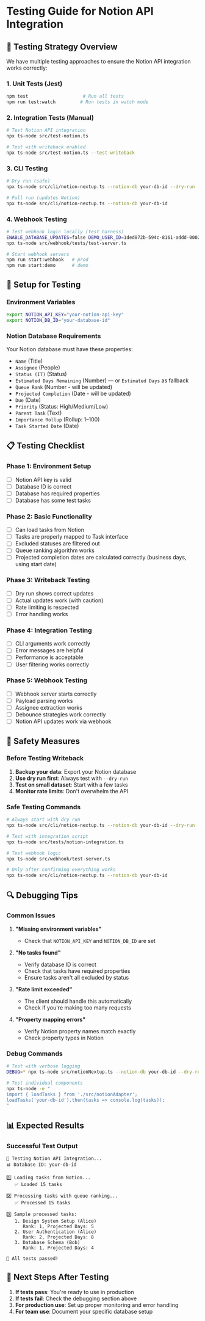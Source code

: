 # Testing Guide for Notion API Integration

## 🧪 **Testing Strategy Overview**

We have multiple testing approaches to ensure the Notion API integration works correctly:

### **1. Unit Tests (Jest)**
```bash
npm test                    # Run all tests
npm run test:watch         # Run tests in watch mode
```

### **2. Integration Tests (Manual)**
```bash
# Test Notion API integration
npx ts-node src/test-notion.ts

# Test with writeback enabled
npx ts-node src/test-notion.ts --test-writeback
```

### **3. CLI Testing**
```bash
# Dry run (safe)
npx ts-node src/cli/notion-nextup.ts --notion-db your-db-id --dry-run

# Full run (updates Notion)
npx ts-node src/cli/notion-nextup.ts --notion-db your-db-id
```

### **4. Webhook Testing**
```bash
# Test webhook logic locally (test harness)
ENABLE_DATABASE_UPDATES=false DEMO_USER_ID=1ded872b-594c-8161-addd-0002825994b5 DEMO_USER_NAME="Derious Vaughn" \
npx ts-node src/webhook/tests/test-server.ts

# Start webhook servers
npm run start:webhook   # prod
npm run start:demo      # demo
```

## 🔧 **Setup for Testing**

### **Environment Variables**
```bash
export NOTION_API_KEY="your-notion-api-key"
export NOTION_DB_ID="your-database-id"
```

### **Notion Database Requirements**
Your Notion database must have these properties:
- `Name` (Title)
- `Assignee` (People)
- `Status (IT)` (Status)
- `Estimated Days Remaining` (Number) — or `Estimated Days` as fallback
- `Queue Rank` (Number - will be updated)
- `Projected Completion` (Date - will be updated)
- `Due` (Date)
- `Priority` (Status: High/Medium/Low)
- `Parent Task` (Text)
 - `Importance Rollup` (Rollup: 1–100)
 - `Task Started Date` (Date)

## 📋 **Testing Checklist**

### **Phase 1: Environment Setup**
- [ ] Notion API key is valid
- [ ] Database ID is correct
- [ ] Database has required properties
- [ ] Database has some test tasks

### **Phase 2: Basic Functionality**
- [ ] Can load tasks from Notion
- [ ] Tasks are properly mapped to Task interface
- [ ] Excluded statuses are filtered out
- [ ] Queue ranking algorithm works
- [ ] Projected completion dates are calculated correctly (business days, using start date)

### **Phase 3: Writeback Testing**
- [ ] Dry run shows correct updates
- [ ] Actual updates work (with caution)
- [ ] Rate limiting is respected
- [ ] Error handling works

### **Phase 4: Integration Testing**
- [ ] CLI arguments work correctly
- [ ] Error messages are helpful
- [ ] Performance is acceptable
- [ ] User filtering works correctly

### **Phase 5: Webhook Testing**
- [ ] Webhook server starts correctly
- [ ] Payload parsing works
- [ ] Assignee extraction works
- [ ] Debounce strategies work correctly
- [ ] Notion API updates work via webhook

## 🚨 **Safety Measures**

### **Before Testing Writeback**
1. **Backup your data**: Export your Notion database
2. **Use dry run first**: Always test with `--dry-run`
3. **Test on small dataset**: Start with a few tasks
4. **Monitor rate limits**: Don't overwhelm the API

### **Safe Testing Commands**
```bash
# Always start with dry run
npx ts-node src/cli/notion-nextup.ts --notion-db your-db-id --dry-run

# Test with integration script
npx ts-node src/tests/notion-integration.ts

# Test webhook logic
npx ts-node src/webhook/test-server.ts

# Only after confirming everything works
npx ts-node src/cli/notion-nextup.ts --notion-db your-db-id
```

## 🔍 **Debugging Tips**

### **Common Issues**
1. **"Missing environment variables"**
   - Check that `NOTION_API_KEY` and `NOTION_DB_ID` are set

2. **"No tasks found"**
   - Verify database ID is correct
   - Check that tasks have required properties
   - Ensure tasks aren't all excluded by status

3. **"Rate limit exceeded"**
   - The client should handle this automatically
   - Check if you're making too many requests

4. **"Property mapping errors"**
   - Verify Notion property names match exactly
   - Check property types in Notion

### **Debug Commands**
```bash
# Test with verbose logging
DEBUG=* npx ts-node src/notionNextup.ts --notion-db your-db-id --dry-run

# Test individual components
npx ts-node -e "
import { loadTasks } from './src/notionAdapter';
loadTasks('your-db-id').then(tasks => console.log(tasks));
"
```

## 📊 **Expected Results**

### **Successful Test Output**
```
🧪 Testing Notion API Integration...
📊 Database ID: your-db-id

1️⃣ Loading tasks from Notion...
   ✅ Loaded 15 tasks

2️⃣ Processing tasks with queue ranking...
   ✅ Processed 15 tasks

3️⃣ Sample processed tasks:
   1. Design System Setup (Alice)
      Rank: 1, Projected Days: 5
   2. User Authentication (Alice)
      Rank: 2, Projected Days: 8
   3. Database Schema (Bob)
      Rank: 1, Projected Days: 4

🎉 All tests passed!
```

## 🎯 **Next Steps After Testing**

1. **If tests pass**: You're ready to use in production
2. **If tests fail**: Check the debugging section above
3. **For production use**: Set up proper monitoring and error handling
4. **For team use**: Document your specific database setup 